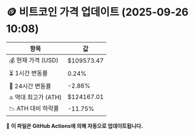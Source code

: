 # 🪙 비트코인 가격 업데이트 (2025-09-26 10:08)

| 항목                | 값 |
|--------------------|----------------|
| 💰 현재 가격 (USD) | $109573.47 |
| ⏳ 1시간 변동률    | 0.24% |
| 📆 24시간 변동률   | -2.86% |
| 🔝 역대 최고가 (ATH) | $124167.01 |
| 📉 ATH 대비 하락률 | -11.75% |

🔄 **이 파일은 GitHub Actions에 의해 자동으로 업데이트됩니다.**
